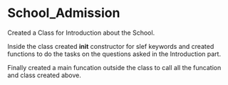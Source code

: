 # School_Admission

Created a Class for Introduction about the School.

Inside the class created __init__ constructor for slef keywords and created functions to do the tasks on the questions asked in the Introduction part. 

Finally created a main funcation outside the class to call all the funcation and class created above.
